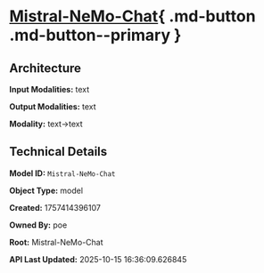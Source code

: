 # [Mistral-NeMo-Chat](https://poe.com/Mistral-NeMo-Chat){ .md-button .md-button--primary }

## Architecture

**Input Modalities:** text

**Output Modalities:** text

**Modality:** text->text


## Technical Details

**Model ID:** `Mistral-NeMo-Chat`

**Object Type:** model

**Created:** 1757414396107

**Owned By:** poe

**Root:** Mistral-NeMo-Chat

**API Last Updated:** 2025-10-15 16:36:09.626845
